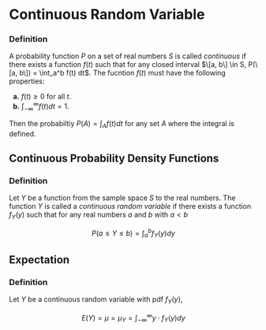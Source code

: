 # Continuous Random Variable
### Definition
A probability function $P$ on a set of real numbers $S$ is called *continuous* if there exists a function $f(t)$ such that for any closed interval $\[a, b\] \in S, P(\[a, b\]) =  \int_a^b f(t) dt$. The fucntion $f(t)$ must have the following properties:

&nbsp; **a.** $f(t) \geq 0$ for all $t$.\
&nbsp; **b.** $\int_{- \infty}^\infty f(t)dt = 1$.

Then the probabiltiy $P(A) = \int_A f(t)dt$ for any set $A$ where the integral is defined.

## Continuous Probability Density Functions
### Definition
Let $Y$ be a function from the sample space $S$ to the real numbers. The function $Y$ is called a *continuous random variable* if there exists a function $f_Y(y)$ such that for any real numbers $a$ and $b$ with $a < b$

$$P(a \leq Y \leq b) = \int_a^b f_Y(y)dy$$

## Expectation
### Definition

Let $Y$ be a continuous random variable with pdf $f_Y(y)$,

$$E(Y) = \mu = \mu_Y= \int_{- \infty}^{\infty} y \cdot f_Y(y)dy$$
